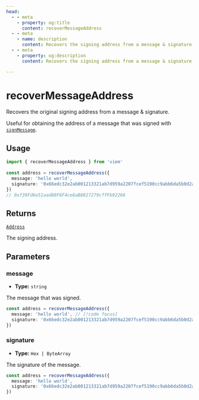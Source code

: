 ```yaml
---
head:
  - - meta
    - property: og:title
      content: recoverMessageAddress
  - - meta
    - name: description
      content: Recovers the signing address from a message & signature.
  - - meta
    - property: og:description
      content: Recovers the signing address from a message & signature.

---
```


# recoverMessageAddress

Recovers the original signing address from a message & signature.

Useful for obtaining the address of a message that was signed with [`signMessage`](/docs/actions/wallet/signMessage).

## Usage

```ts [example.ts]
import { recoverMessageAddress } from 'viem'
 
const address = recoverMessageAddress({
  message: 'hello world',
  signature: '0x66edc32e2ab001213321ab7d959a2207fcef5190cc9abb6da5b0d2a8a9af2d4d2b0700e2c317c4106f337fd934fbbb0bf62efc8811a78603b33a8265d3b8f8cb1c'
})
// 0xf39Fd6e51aad88F6F4ce6aB8827279cffFb92266
```

## Returns

[`Address`](/docs/glossary/types#address)

The signing address.

## Parameters

### message

- **Type:** `string`

The message that was signed.

```ts
const address = recoverMessageAddress({ 
  message: 'hello world', // [!code focus]
  signature: '0x66edc32e2ab001213321ab7d959a2207fcef5190cc9abb6da5b0d2a8a9af2d4d2b0700e2c317c4106f337fd934fbbb0bf62efc8811a78603b33a8265d3b8f8cb1c'
})
```

### signature

- **Type:** `Hex | ByteArray`

The signature of the message.

```ts
const address = recoverMessageAddress({ 
  message: 'hello world',
  signature: '0x66edc32e2ab001213321ab7d959a2207fcef5190cc9abb6da5b0d2a8a9af2d4d2b0700e2c317c4106f337fd934fbbb0bf62efc8811a78603b33a8265d3b8f8cb1c' // [!code focus]
})
```